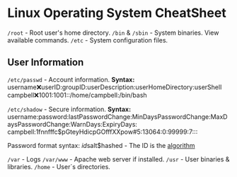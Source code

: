 # Linux Operating System CheatSheet

`/root` -  Root user's home directory.
`/bin` & `/sbin` - System binaries. View available commands.
`/etc` - System configuration files. 

## User Information
`/etc/passwd` - Account information.
**Syntax:**
username:x:userID:groupID:userDescription:userHomeDirectory:userShell
campbell:x:1001:1001::/home/campbell:/bin/bash

`/etc/shadow` - Secure information.
**Syntax:**
username:password:lastPasswordChange:MinDaysPasswordChange:MaxDaysPasswordChange:WarnDays:ExpiryDays:
campbell:$1$fnnfffc$pGteyHdicpGOfffXXpow#5:13064:0:99999:7:::

Password format syntax:
$id$salt$hashed - The ID is the [algorithm](algorithms.md)

`/var` - Logs
`/var/www` - Apache web server if installed.
`/usr` - User binaries & libraries.
`/home` - User`s directories.
